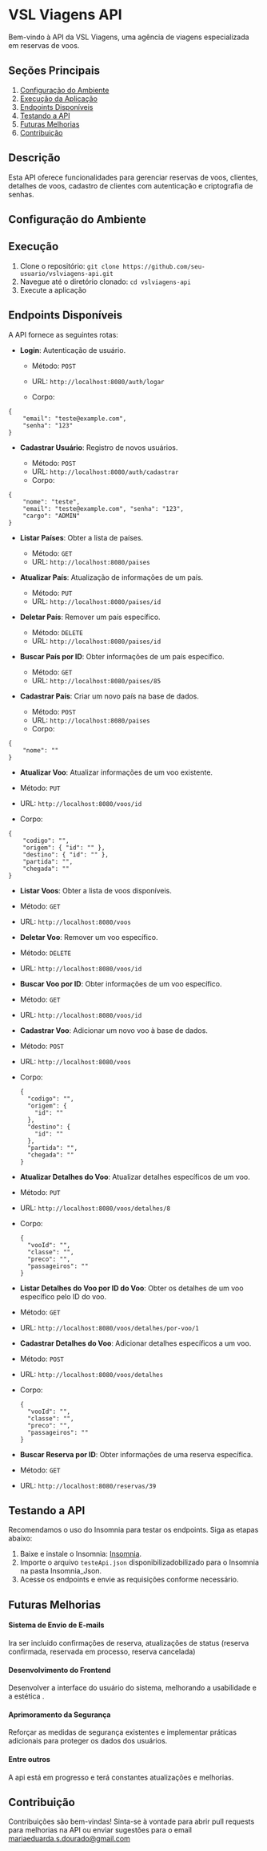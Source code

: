 # VSL Viagens API

Bem-vindo à API da VSL Viagens, uma agência de viagens especializada em reservas de voos.

## Seções Principais

1. [Configuração do Ambiente](#configuração-do-ambiente)
2. [Execução da Aplicação](#execução-da-aplicação)
3. [Endpoints Disponíveis](#endpoints-disponíveis)
4. [Testando a API](#testando-a-api)
5. [Futuras Melhorias](#futuras-melhorias)
6. [Contribuição](#contribuição)

## Descrição

Esta API oferece funcionalidades para gerenciar reservas de voos, clientes, detalhes de voos, cadastro de clientes com autenticação e criptografia de senhas.

## Configuração do Ambiente

## Execução

1. Clone o repositório: `git clone https://github.com/seu-usuario/vslviagens-api.git`
2. Navegue até o diretório clonado: `cd vslviagens-api`
3. Execute a aplicação

## Endpoints Disponíveis

A API fornece as seguintes rotas:

- **Login**: Autenticação de usuário.

  - Método: `POST`
  - URL: `http://localhost:8080/auth/logar`

  - Corpo:

```
{
    "email": "teste@example.com",
    "senha": "123"
}
```

- **Cadastrar Usuário**: Registro de novos usuários.

  - Método: `POST`
  - URL: `http://localhost:8080/auth/cadastrar`
  - Corpo:

```
{
    "nome": "teste",
    "email": "teste@example.com", "senha": "123",
    "cargo": "ADMIN"
}
```

- **Listar Países**: Obter a lista de países.

  - Método: `GET`
  - URL: `http://localhost:8080/paises`

- **Atualizar País**: Atualização de informações de um país.

  - Método: `PUT`
  - URL: `http://localhost:8080/paises/id`

- **Deletar País**: Remover um país específico.

  - Método: `DELETE`
  - URL: `http://localhost:8080/paises/id`

- **Buscar País por ID**: Obter informações de um país específico.

  - Método: `GET`
  - URL: `http://localhost:8080/paises/85`

- **Cadastrar País**: Criar um novo país na base de dados.

  - Método: `POST`
  - URL: `http://localhost:8080/paises`
  - Corpo:

```
{
    "nome": ""
}
```

- **Atualizar Voo**: Atualizar informações de um voo existente.

- Método: `PUT`
- URL: `http://localhost:8080/voos/id`
- Corpo:

```
{
    "codigo": "",
    "origem": { "id": "" },
    "destino": { "id": "" },
    "partida": "",
    "chegada": ""
}
```

- **Listar Voos**: Obter a lista de voos disponíveis.

- Método: `GET`
- URL: `http://localhost:8080/voos`

- **Deletar Voo**: Remover um voo específico.

- Método: `DELETE`
- URL: `http://localhost:8080/voos/id`

- **Buscar Voo por ID**: Obter informações de um voo específico.

- Método: `GET`
- URL: `http://localhost:8080/voos/id`

- **Cadastrar Voo**: Adicionar um novo voo à base de dados.

- Método: `POST`
- URL: `http://localhost:8080/voos`
- Corpo:

  ```
  {
    "codigo": "",
    "origem": {
      "id": ""
    },
    "destino": {
      "id": ""
    },
    "partida": "",
    "chegada": ""
  }
  ```

- **Atualizar Detalhes do Voo**: Atualizar detalhes específicos de um voo.

- Método: `PUT`
- URL: `http://localhost:8080/voos/detalhes/8`
- Corpo:

  ```
  {
    "vooId": "",
    "classe": "",
    "preco": "",
    "passageiros": ""
  }
  ```

- **Listar Detalhes do Voo por ID do Voo**: Obter os detalhes de um voo específico pelo ID do voo.

- Método: `GET`
- URL: `http://localhost:8080/voos/detalhes/por-voo/1`

- **Cadastrar Detalhes do Voo**: Adicionar detalhes específicos a um voo.

- Método: `POST`
- URL: `http://localhost:8080/voos/detalhes`
- Corpo:

  ```
  {
    "vooId": "",
    "classe": "",
    "preco": "",
    "passageiros": ""
  }
  ```

- **Buscar Reserva por ID**: Obter informações de uma reserva específica.
- Método: `GET`
- URL: `http://localhost:8080/reservas/39`

## Testando a API

Recomendamos o uso do Insomnia para testar os endpoints. Siga as etapas abaixo:

1. Baixe e instale o Insomnia: [Insomnia](https://insomnia.rest/download).
2. Importe o arquivo `testeApi.json` disponibilizadobilizado para o Insomnia na pasta Insomnia_Json.
3. Acesse os endpoints e envie as requisições conforme necessário.

## Futuras Melhorias

#### Sistema de Envio de E-mails

Ira ser incluido confirmações de reserva, atualizações de status (reserva confirmada, reservada em processo, reserva cancelada)

#### Desenvolvimento do Frontend

Desenvolver a interface do usuário do sistema, melhorando a usabilidade e a estética
.

#### Aprimoramento da Segurança

Reforçar as medidas de segurança existentes e implementar práticas adicionais para proteger os dados dos usuários.

#### Entre outros

A api está em progresso e terá constantes atualizações e melhorias.

## Contribuição

Contribuições são bem-vindas! Sinta-se à vontade para abrir pull requests para melhorias na API ou enviar sugestões para o email mariaeduarda.s.dourado@gmail.com
